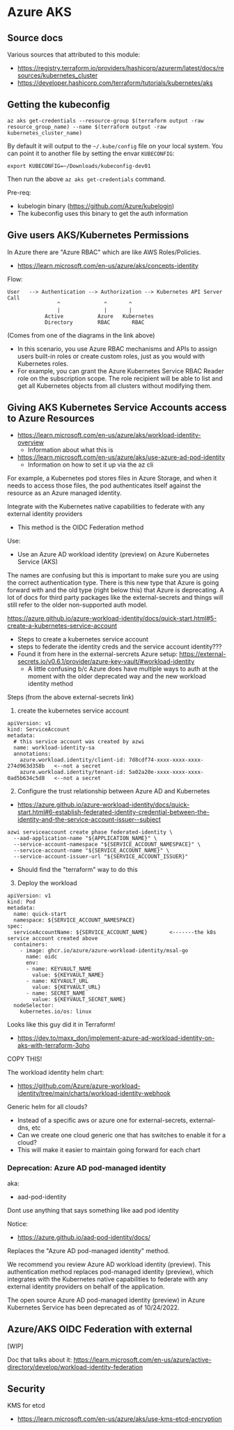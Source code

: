 # Azure AKS

## Source docs
Various sources that attributed to this module:
* https://registry.terraform.io/providers/hashicorp/azurerm/latest/docs/resources/kubernetes_cluster
* https://developer.hashicorp.com/terraform/tutorials/kubernetes/aks


## Getting the kubeconfig

```
az aks get-credentials --resource-group $(terraform output -raw resource_group_name) --name $(terraform output -raw kubernetes_cluster_name)
```

By default it will output to the `~/.kube/config` file on your local system.  You can point it to another
file by setting the envar `KUBECONFIG`:

```
export KUBECONFIG=~/Downloads/kubeconfig-dev01
```
Then run the above `az aks get-credentials` command.  

Pre-req:
* kubelogin binary (https://github.com/Azure/kubelogin)
* The kubeconfig uses this binary to get the auth information

## Give users AKS/Kubernetes Permissions

In Azure there are "Azure RBAC" which are like AWS Roles/Policies.
* https://learn.microsoft.com/en-us/azure/aks/concepts-identity

Flow:
```
User   --> Authentication --> Authorization --> Kubernetes API Server
Call
                ^              ^       ^
                |              |       |
            Active           Azure   Kubernetes
            Directory        RBAC       RBAC
```
(Comes from one of the diagrams in the link above)
* In this scenario, you use Azure RBAC mechanisms and APIs to assign users built-in roles or create custom roles, just as you would with Kubernetes roles.
* For example, you can grant the Azure Kubernetes Service RBAC Reader role on the subscription scope. The role recipient will be able to list and get all Kubernetes objects from all clusters without modifying them.


## Giving AKS Kubernetes Service Accounts access to Azure Resources
* https://learn.microsoft.com/en-us/azure/aks/workload-identity-overview
  * Information about what this is
* https://learn.microsoft.com/en-us/azure/aks/use-azure-ad-pod-identity
  * Information on how to set it up via the az cli

For example, a Kubernetes pod stores files in Azure Storage, and when it needs to access those files, the pod authenticates itself against the resource as an Azure managed identity.

Integrate with the Kubernetes native capabilities to federate with any external identity providers
* This method is the OIDC Federation method


Use:
* Use an Azure AD workload identity (preview) on Azure Kubernetes Service (AKS)

The names are confusing but this is important to make sure you are using the correct authentication
type.  There is this new type that Azure is going forward with and the old type (right below this) that Azure is deprecating.  A lot of docs for third party packages like the external-secrets and
things will still refer to the older non-supported auth model.








https://azure.github.io/azure-workload-identity/docs/quick-start.html#5-create-a-kubernetes-service-account
* Steps to create a kubernetes service account
* steps to federate the identity creds and the service account identity???
* Found it from here in the external-sercrets Azure setup: https://external-secrets.io/v0.6.1/provider/azure-key-vault/#workload-identity
  * A little confusing b/c Azure does have multiple ways to auth at the moment with the older
    deprecated way and the new workload identity method



Steps (from the above external-secrets link)

1. create the kubernetes service account
```
apiVersion: v1
kind: ServiceAccount
metadata:
  # this service account was created by azwi
  name: workload-identity-sa
  annotations:
    azure.workload.identity/client-id: 7d8cdf74-xxxx-xxxx-xxxx-274d963d358b   <--not a secret
    azure.workload.identity/tenant-id: 5a02a20e-xxxx-xxxx-xxxx-0ad5b634c5d8   <--not a secret
```

2. Configure the trust relationship between Azure AD and Kubernetes 
* https://azure.github.io/azure-workload-identity/docs/quick-start.html#6-establish-federated-identity-credential-between-the-identity-and-the-service-account-issuer--subject

```
azwi serviceaccount create phase federated-identity \
  --aad-application-name "${APPLICATION_NAME}" \
  --service-account-namespace "${SERVICE_ACCOUNT_NAMESPACE}" \
  --service-account-name "${SERVICE_ACCOUNT_NAME}" \
  --service-account-issuer-url "${SERVICE_ACCOUNT_ISSUER}"
```
* Should find the "terraform" way to do this


3. Deploy the workload

```
apiVersion: v1
kind: Pod
metadata:
  name: quick-start
  namespace: ${SERVICE_ACCOUNT_NAMESPACE}
spec:
  serviceAccountName: ${SERVICE_ACCOUNT_NAME}       <-------the k8s service account created above
  containers:
    - image: ghcr.io/azure/azure-workload-identity/msal-go
      name: oidc
      env:
      - name: KEYVAULT_NAME
        value: ${KEYVAULT_NAME}
      - name: KEYVAULT_URL
        value: ${KEYVAULT_URL}
      - name: SECRET_NAME
        value: ${KEYVAULT_SECRET_NAME}
  nodeSelector:
    kubernetes.io/os: linux
```





Looks like this guy did it in Terraform!
* https://dev.to/maxx_don/implement-azure-ad-workload-identity-on-aks-with-terraform-3oho

COPY THIS!


The workload identity helm chart:
* https://github.com/Azure/azure-workload-identity/tree/main/charts/workload-identity-webhook



Generic helm for all clouds?
* Instead of a specific aws or azure one for external-secrets, external-dns, etc
* Can we create one cloud generic one that has switches to enable it for a cloud?
* This will make it easier to maintain going forward for each chart






























### Deprecation: Azure AD pod-managed identity
aka:
* aad-pod-identity

Dont use anything that says something like aad pod identity

Notice: 
* https://azure.github.io/aad-pod-identity/docs/

Replaces the "Azure AD pod-managed identity" method.

We recommend you review Azure AD workload identity (preview). This authentication method replaces pod-managed identity (preview), which integrates with the Kubernetes native capabilities to federate with any external identity providers on behalf of the application.

The open source Azure AD pod-managed identity (preview) in Azure Kubernetes Service has been deprecated as of 10/24/2022.


## Azure/AKS OIDC Federation with external

[WIP]

Doc that talks about it: https://learn.microsoft.com/en-us/azure/active-directory/develop/workload-identity-federation


## Security

KMS for etcd
* https://learn.microsoft.com/en-us/azure/aks/use-kms-etcd-encryption


